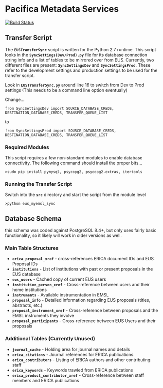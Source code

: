 # Pacifica Metadata Services
[![Build Status](https://travis-ci.org/EMSL-MSC/pacifica-metadata.svg?branch=master)](https://travis-ci.org/EMSL-MSC/pacifica-metadata)

## Transfer Script ##
The **`EUSTransferSync`** script is written for the Python 2.7 runtime. This script looks in the **`SyncSettings(Dev/Prod).py`** file for its database connection string info and a list of tables to be mirrored over from EUS. Currently, two different files are present: **`SyncSettingsDev`** and **`SyncSettingsProd`**. These refer to the development settings and production settings to be used for the transfer script.

Look in **`EUSTransferSync.py`** around line 16 to switch from Dev to Prod settings (This needs to be a command line option eventually)

Change...

    from SyncSettingsDev import SOURCE_DATABASE_CREDS, DESTINATION_DATABASE_CREDS, TRANSFER_QUEUE_LIST
    
to

    from SyncSettingsProd import SOURCE_DATABASE_CREDS, DESTINATION_DATABASE_CREDS, TRANSFER_QUEUE_LIST

### Required Modules ###
This script requires a few non-standard modules to enable database connectivity. The following command should install the proper bits...
    
    >sudo pip install pymysql, psycopg2, psycopg2.extras, itertools
    
### Running the Transfer Script ###
Switch into the <strong>`src`</strong> directory and start the script from the module level

    >python eus_myemsl_sync


## Database Schema ##
this schema was coded against PostgreSQL 8.4+, but only uses fairly basic functionality, so it likely will work in older versions as well.

### Main Table Structures ###

* **`erica_proposal_xref`** - cross-references ERICA document IDs and EUS Proposal IDs
* **`institutions`** - List of institutions with past or present proposals in the EUS database
* **`eus_users`** - Cached copy of current EUS users
* **`institution_person_xref`** - Cross-reference between users and their home institutions
* **`instruments`** - Available instrumentation in EMSL
* **`proposal_info`** - Detailed information regarding EUS proposals (titles, abstracts, etc.)
* **`proposal_instrument_xref`** - Cross-reference between proposals and the EMSL instruments they involve
* **`proposal_participants`** - Cross-reference between EUS Users and their proposals

### Additional Tables (Currently Unused) ###

* **`journal_cache`** - Holding area for journal names and details
* **`erica_citations`** - Journal references for ERICA publications
* **`erica_contributors`** - Listing of ERICA authors and other contributing staff
* **`erica_keywords`** - Keywords trawled from ERICA publications
* **`erica_product_contributor_xref`** - Cross-reference between staff members and ERICA publications
